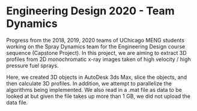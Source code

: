 # Engineering Design 2020 - Team Dynamics
Progress from the 2018, 2019, 2020 teams of UChicago MENG students working on the Spray Dynamics team for the Engineering Design course sequence (Capstone Project). In this project, we are aiming to extract 3D profiles from 2D monochromatic x-ray images taken of high velocity / high pressure fuel sprays. 

Here, we created 3D objects in AutoDesk 3ds Max, slice the objects, and then calculate 3D profiles. In addition, we attempt to parallelize the algorithms being implemented. We also read in a .mat file as data to be looked at but given the file takes up more than 1 GB, we did not upload the data file.
